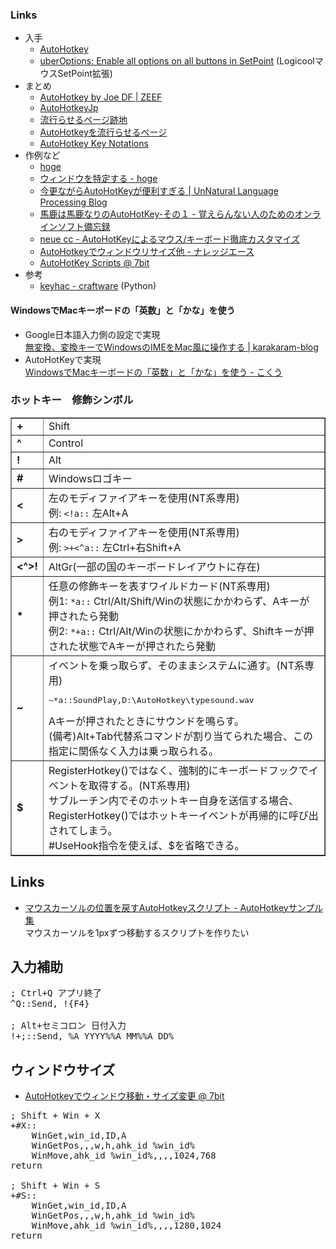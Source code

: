 ### Links

- 入手
    - [AutoHotkey](http://www.autohotkey.com/)
    - [uberOptions: Enable all options on all buttons in SetPoint](http://uberoptions.net/) (LogicoolマウスSetPoint拡張)
- まとめ
    - [AutoHotkey by Joe DF | ZEEF](https://autohotkey.zeef.com/joe.df)
    - [AutoHotkeyJp](https://sites.google.com/site/autohotkeyjp/)
    - [流行らせるページ跡地](http://lukewarm.s101.xrea.com/)
    - [AutoHotkeyを流行らせるページ](http://ahk.xrea.jp/)
    - [AutoHotkey Key Notations](http://xahlee.info/mswin/autohotkey_key_notations.html)
- 作例など
    - [hoge](https://sites.google.com/site/agkh6mze/)
    - [ウィンドウを特定する - hoge](https://sites.google.com/site/agkh6mze/howto/detect_window)
    - [今更ながらAutoHotKeyが便利すぎる | UnNatural Language Processing Blog](http://blog.lilyx.net/2008/10/25/autohotkey/)
    - [馬鹿は馬鹿なりのAutoHotKey-その１ - 覚えらんない人のためのオンラインソフト備忘録](http://d.hatena.ne.jp/ka8823ge/20060214)
    - [neue cc - AutoHotKeyによるマウス/キーボード徹底カスタマイズ](http://neue.cc/2008/10/27_110.html)
    - [AutoHotkeyでウィンドウリサイズ他 - ナレッジエース](http://blog.blueblack.net/item_407)
    - [AutoHotKey Scripts @ 7bit](http://nanabit.net/softwares/autohotkey/)
- 参考
    - [keyhac - craftware](https://sites.google.com/site/craftware/keyhac) (Python)


#### WindowsでMacキーボードの「英数」と「かな」を使う

- Google日本語入力側の設定で実現  
  [無変換、変換キーでWindowsのIMEをMac風に操作する | karakaram-blog](http://www.karakaram.com/mac-ime)
- AutoHotKeyで実現  
  [WindowsでMacキーボードの「英数」と「かな」を使う - こくう](http://d.hatena.ne.jp/fuenor/20090610/1244639263)


### ホットキー　修飾シンボル

<table border="1" cellpadding="4" cellspacing="0">
<tr>
<td><strong>+</strong></td>
<td>Shift</td>
</tr>
<tr>
<td><strong>^</strong></td>
<td>Control</td>
</tr>
<tr>
<td><strong>!</strong></td>
<td>Alt</td>
</tr>
<tr>
<td width="30"><strong>#</strong></td>
<td width="604">Windowsロゴキー</td>
</tr>
<tr>
<td><strong>&lt;</strong></td>
<td>左のモディファイアキーを使用(NT系専用)<br>
例: <code>&lt;!a::</code> 左Alt+A
</td>
</tr>
<tr>
<td><strong>&gt;</strong></td>
<td>右のモディファイアキーを使用(NT系専用)<br>
例: <code>&gt;+&lt;^a::</code> 左Ctrl+右Shift+A
</td>
</tr>
<tr>
<td><strong>&lt;^&gt;!</strong></td>
<td>AltGr(一部の国のキーボードレイアウトに存在)</td>
</tr>
<tr>
<td><strong>*</strong></td>
<td>任意の修飾キーを表すワイルドカード(NT系専用)<br>
例1: <code>*a::</code> Ctrl/Alt/Shift/Winの状態にかかわらず、Aキーが押されたら発動<br>
例2: <code>*+a::</code> Ctrl/Alt/Winの状態にかかわらず、Shiftキーが押された状態でAキーが押されたら発動</td>
</tr>
<tr>
<td><strong>~</strong></td>
<td>イベントを乗っ取らず、そのままシステムに通す。(NT系専用)
<pre>~*a::SoundPlay,D:\AutoHotkey\typesound.wav</pre>
Aキーが押されたときにサウンドを鳴らす。<br>(備考)Alt+Tab代替系コマンドが割り当てられた場合、この指定に関係なく入力は乗っ取られる。
</td>
</tr>
<tr>
<td><strong>$</strong></td>
<td>RegisterHotkey()ではなく、強制的にキーボードフックでイベントを取得する。(NT系専用)<br>
サブルーチン内でそのホットキー自身を送信する場合、RegisterHotkey()ではホットキーイベントが再帰的に呼び出されてしまう。<br>#UseHook指令を使えば、$を省略できる。
</td>
</tr>
</table>


## Links

- [マウスカーソルの位置を戻すAutoHotkeyスクリプト - AutoHotkeyサンプル集](http://autohotkey.blog.fc2.com/blog-entry-32.html)  
  マウスカーソルを1pxずつ移動するスクリプトを作りたい

## 入力補助

<pre>
; Ctrl+Q アプリ終了
^Q::Send, !{F4}

; Alt+セミコロン 日付入力
!+;::Send, %A_YYYY%%A_MM%%A_DD%
</pre>

## ウィンドウサイズ

- [AutoHotkeyでウィンドウ移動・サイズ変更 @ 7bit](http://nanabit.net/blog/2008/07/16/ahk-window-move/)

<pre>
; Shift + Win + X
+#X::
	WinGet,win_id,ID,A
	WinGetPos,,,w,h,ahk_id %win_id%
	WinMove,ahk_id %win_id%,,,,1024,768
return

; Shift + Win + S
+#S::
	WinGet,win_id,ID,A
	WinGetPos,,,w,h,ahk_id %win_id%
	WinMove,ahk_id %win_id%,,,,1280,1024
return
</pre>

